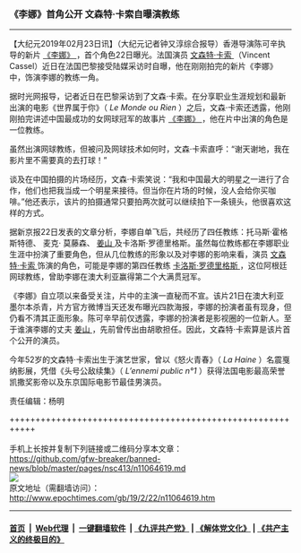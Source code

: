 ### 《李娜》首角公开 文森特·卡索自曝演教练
------------------------

<p>
 【大纪元2019年02月23日讯】（大纪元记者钟又淳综合报导）香港导演陈可辛执导的新片
 <a href="http://www.epochtimes.com/gb/tag/%E3%80%8A%E6%9D%8E%E5%A8%9C%E3%80%8B.html">
  《李娜》
 </a>
 ，首个角色22日曝光。法国演员
 <a href="http://www.epochtimes.com/gb/tag/%E6%96%87%E6%A3%AE%E7%89%B9%C2%B7%E5%8D%A1%E7%B4%A2.html">
  文森特·卡索
 </a>
 （Vincent Cassel）近日在法国巴黎接受陆媒采访时自曝，他在刚刚拍完的新片《李娜》中，饰演李娜的教练一角。
</p>
<p>
 据时光网报导，记者近日在巴黎采访到了文森·卡索。在分享职业生涯规划和最新出演的电影《世界属于你》（
 <em>
  Le Monde ou Rien
 </em>
 ）之后，文森·卡索还透露，他刚刚拍完讲述中国最成功的女网球冠军的故事片
 <a href="http://www.epochtimes.com/gb/tag/%E3%80%8A%E6%9D%8E%E5%A8%9C%E3%80%8B.html">
  《李娜》
 </a>
 ，他在片中出演的角色是一位教练。
</p>
<p>
 虽然出演网球教练，但被问及网球技术如何时，文森·卡索直呼：“谢天谢地，我在影片里不需要真的去打球！”
</p>
<p>
 谈及在中国拍摄的片场经历，文森·卡索笑说：“我和中国最大的明星之一进行了合作，他们也把我当成一个明星来接待。但当你在片场的时候，没人会给你买咖啡。”他还表示，该片的拍摄通常只要拍两次就可以继续拍下一条镜头，他很喜欢这样的方式。
</p>
<p>
 据新京报22日发表的文章分析，李娜自单飞后，共经历了四任教练：托马斯·霍格斯特德、
 <span class="st">
  麦克·
 </span>
 莫藤森、
 <a href="http://www.epochtimes.com/gb/tag/%E5%A7%9C%E5%B1%B1.html">
  姜山
 </a>
 及卡洛斯·罗德里格斯。虽然每位教练都在李娜职业生涯中扮演了重要角色，但从几位教练的形象以及对李娜的影响来看，演员
 <a href="http://www.epochtimes.com/gb/tag/%E6%96%87%E6%A3%AE%E7%89%B9%C2%B7%E5%8D%A1%E7%B4%A2.html">
  文森特·卡索
 </a>
 饰演的角色，可能是李娜的第四任教练
 <a href="http://www.epochtimes.com/gb/tag/%E5%8D%A1%E6%B4%9B%E6%96%AF%C2%B7%E7%BD%97%E5%BE%B7%E9%87%8C%E6%A0%BC%E6%96%AF.html">
  卡洛斯·罗德里格斯
 </a>
 ，这位阿根廷网球教练，曾助李娜在澳大利亚赢得第二个大满贯冠军。
</p>
<p>
 《李娜》自立项以来备受关注，片中的主演一直秘而不宣。该片21日在澳大利亚墨尔本杀青，片方官方微博当天还发布曝光四款海报，李娜的扮演者虽有现身，但仍看不清其正面形象。陈可辛早前仅透露，李娜的扮演者是影视圈的一位新人。至于谁演李娜的丈夫
 <a href="http://www.epochtimes.com/gb/tag/%E5%A7%9C%E5%B1%B1.html">
  姜山
 </a>
 ，先前曾传出由胡歌担任。因此，文森特·卡索算是该片首个公开的演员。
</p>
<p>
 今年52岁的文森特·卡索出生于演艺世家，曾以《怒火青春》（
 <em>
  La Haine
 </em>
 ）名震戛纳影展，凭借《头号公敌续集》（
 <em>
  L’ennemi public n°1
 </em>
 ）获得法国电影最高荣誉凯撒奖影帝以及东京国际电影节最佳男演员。
</p>
<p>
 责任编辑：杨明
</p>

+++++++++++++++++++++++++++++++++++++++++++++++++++++++++++<br/><br/>
手机上长按并复制下列链接或二维码分享本文章：<br/>
https://github.com/gfw-breaker/banned-news/blob/master/pages/nsc413/n11064619.md <br/>
<a href='https://github.com/gfw-breaker/banned-news/blob/master/pages/nsc413/n11064619.md'><img src='https://github.com/gfw-breaker/banned-news/blob/master/pages/nsc413/n11064619.md.png'/></a> <br/>
原文地址（需翻墙访问）：http://www.epochtimes.com/gb/19/2/22/n11064619.htm


------------------------
#### [首页](https://github.com/gfw-breaker/banned-news/blob/master/README.md) &nbsp;|&nbsp; [Web代理](https://github.com/labour-camp/helloworld) &nbsp;|&nbsp; [一键翻墙软件](https://github.com/gfw-breaker/nogfw/blob/master/README.md) &nbsp;| [《九评共产党》](https://github.com/gfw-breaker/9ping.md/blob/master/README.md#九评之一评共产党是什么) | [《解体党文化》](https://github.com/gfw-breaker/jtdwh.md/blob/master/README.md) | [《共产主义的终极目的》](https://github.com/gfw-breaker/gczydzjmd.md/blob/master/README.md)

